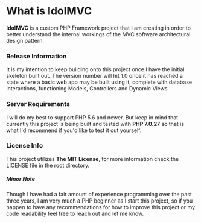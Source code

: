 
# What is IdolMVC
**IdolMVC** is a custom PHP Framework project that I am creating in order to better understand the internal workings of the MVC software architectural design pattern.
### Release Information
It is my intention to keep building onto this project once I have the initial skeleton built out. The version number will hit 1.0 once it has reached a state where a basic web app may be built using it, complete with database interactions, functioning Models, Controllers and Dynamic Views. 
### Server Requirements
I will do my best to support PHP 5.6 and newer. But keep in mind that currently this project is being built and tested with **PHP 7.0.27** so that is what I'd recommend if you'd like to test it out yourself.

### License Info
This project utilizes **The MIT License**, for more information check the LICENSE file in the root directory.

##### Minor Note
Though I have had  a fair amount of experience programming over the past three years, I am very much a PHP beginner as I start this project, so if you happen to have any recommendations for how to improve this project or my code readability feel free to reach out and let me know.
